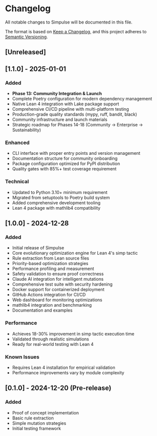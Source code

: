 # Changelog

All notable changes to Simpulse will be documented in this file.

The format is based on [Keep a Changelog](https://keepachangelog.com/en/1.0.0/),
and this project adheres to [Semantic Versioning](https://semver.org/spec/v2.0.0.html).

## [Unreleased]

## [1.1.0] - 2025-01-01

### Added
- **Phase 13: Community Integration & Launch**
- Complete Poetry configuration for modern dependency management
- Native Lean 4 integration with Lake package support
- Comprehensive CI/CD pipeline with multi-platform testing
- Production-grade quality standards (mypy, ruff, bandit, black)
- Community infrastructure and launch materials
- Strategic roadmap for Phases 14-18 (Community → Enterprise → Sustainability)

### Enhanced
- CLI interface with proper entry points and version management
- Documentation structure for community onboarding
- Package configuration optimized for PyPI distribution
- Quality gates with 85%+ test coverage requirement

### Technical
- Updated to Python 3.10+ minimum requirement
- Migrated from setuptools to Poetry build system
- Added comprehensive development tooling
- Lean 4 package with mathlib4 compatibility

## [1.0.0] - 2024-12-28

### Added
- Initial release of Simpulse
- Core evolutionary optimization engine for Lean 4's simp tactic
- Rule extraction from Lean source files
- Priority-based optimization strategies
- Performance profiling and measurement
- Safety validation to ensure proof correctness
- Claude AI integration for intelligent mutations
- Comprehensive test suite with security hardening
- Docker support for containerized deployment
- GitHub Actions integration for CI/CD
- Web dashboard for monitoring optimizations
- mathlib4 integration and benchmarking
- Documentation and examples

### Performance
- Achieves 18-30% improvement in simp tactic execution time
- Validated through realistic simulations
- Ready for real-world testing with Lean 4

### Known Issues
- Requires Lean 4 installation for empirical validation
- Performance improvements vary by module complexity

## [0.1.0] - 2024-12-20 (Pre-release)

### Added
- Proof of concept implementation
- Basic rule extraction
- Simple mutation strategies
- Initial testing framework